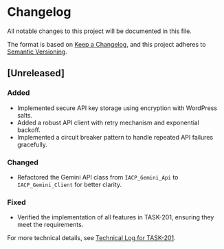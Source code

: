 # Changelog

All notable changes to this project will be documented in this file.

The format is based on [Keep a Changelog](https://keepachangelog.com/en/1.0.0/),
and this project adheres to [Semantic Versioning](https://semver.org/spec/v2.0.0.html).

## [Unreleased]

### Added
- Implemented secure API key storage using encryption with WordPress salts.
- Added a robust API client with retry mechanism and exponential backoff.
- Implemented a circuit breaker pattern to handle repeated API failures gracefully.

### Changed
- Refactored the Gemini API class from `IACP_Gemini_Api` to `IACP_Gemini_Client` for better clarity.

### Fixed
- Verified the implementation of all features in TASK-201, ensuring they meet the requirements.

For more technical details, see [Technical Log for TASK-201](./technical_log/TASK-201.md).